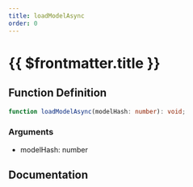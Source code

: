```yaml
---
title: loadModelAsync
order: 0
---
```


# {{ $frontmatter.title }}

## Function Definition

```ts
function loadModelAsync(modelHash: number): void;
```

### Arguments

* modelHash: number

## Documentation

<!--@include: ./parts/loadModelAsync.md-->
